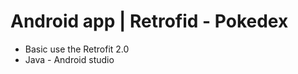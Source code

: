 # Android app | Retrofid - Pokedex 

- Basic use the Retrofit 2.0
- Java - Android studio

[img1]: assets/mainActivity.jpg "MainActivity"